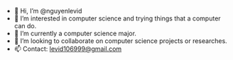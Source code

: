 - 👋 Hi, I’m @nguyenlevid
- 👀 I’m interested in computer science and trying things that a computer can do.
- 🌱 I’m currently a computer science major.
- 💞️ I’m looking to collaborate on computer science projects or researches.
- 📫 Contact: levid106999@gmail.com

<!---
nguyenlevid/nguyenlevid is a ✨ special ✨ repository because its `README.md` (this file) appears on your GitHub profile.
You can click the Preview link to take a look at your changes.
--->
